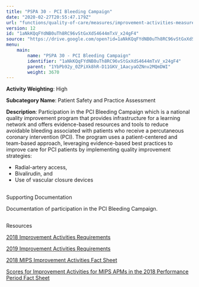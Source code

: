 ```yaml
---
title: "PSPA 30 - PCI Bleeding Campaign"
date: "2020-02-27T20:55:47.179Z"
url: "functions/quality-of-care/measures/improvement-activities-measures/2018-improvement-activities/pspa-30-pci-bleeding-campaign.html"
version: 12
id: "1aNkKQqFYdNB0uTh8RC96vStGxXdS4644mTxV_x24gF4"
source: "https://drive.google.com/open?id=1aNkKQqFYdNB0uTh8RC96vStGxXdS4644mTxV_x24gF4"
menu:
    main:
        name: "PSPA 30 - PCI Bleeding Campaign"
        identifier: "1aNkKQqFYdNB0uTh8RC96vStGxXdS4644mTxV_x24gF4"
        parent: "1YbPb92y_0ZPiXk8hR-D11GKV_1AacyaOZNnv2MQmDWI"
        weight: 3670
---
```









**Activity Weighting**: High

**Subcategory Name**: Patient Safety and Practice Assessment

**Description**: Participation in the PCI Bleeding Campaign which is a national quality improvement program that provides infrastructure for a learning network and offers evidence-based resources and tools to reduce avoidable bleeding associated with patients who receive a percutaneous coronary intervention (PCI). The program uses a patient-centered and team-based approach, leveraging evidence-based best practices to improve care for PCI patients by implementing quality improvement strategies:

* Radial-artery access,
* Bivalirudin, and
* Use of vascular closure devices







## 

Supporting Documentation

Documentation of participation in the PCI Bleeding Campaign.







## 

Resources

[2018 Improvement Activities Requirements](https://qpp.cms.gov/mips/improvement-activities?py=2018)

[2019 Improvement Activities Requirements](https://qpp.cms.gov/mips/improvement-activities?py=2019)

[2018 MIPS Improvement Activities Fact Sheet](https://qpp.cms.gov/resource/2018%20MIPS%20Improvement%20Activities%20Fact%20Sheet)

[Scores for Improvement Activities for MIPS APMs in the 2018 Performance Period Fact Sheet](https://qpp.cms.gov/resource/2018%20MIPS%20APMs%20improvement%20Activities%20scores%20fact%20sheet)

